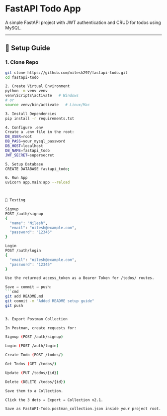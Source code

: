 # FastAPI Todo App

A simple FastAPI project with JWT authentication and CRUD for todos using MySQL.

---

## 🚀 Setup Guide

### 1. Clone Repo
```bash
git clone https://github.com/nilesh297/fastapi-todo.git
cd fastapi-todo

2. Create Virtual Environment
python -m venv venv
venv\Scripts\activate   # Windows
# or
source venv/bin/activate   # Linux/Mac

3. Install Dependencies
pip install -r requirements.txt

4. Configure .env
Create a .env file in the root:
DB_USER=root
DB_PASS=your_mysql_password
DB_HOST=localhost
DB_NAME=fastapi_todo
JWT_SECRET=supersecret

5. Setup Database
CREATE DATABASE fastapi_todo;

6. Run App
uvicorn app.main:app --reload



🧪 Testing

Signup
POST /auth/signup
{
  "name": "Nilesh",
  "email": "nilesh@example.com",
  "password": "12345"
}

Login
POST /auth/login
{
  "email": "nilesh@example.com",
  "password": "12345"
}

Use the returned access_token as a Bearer Token for /todos/ routes.

Save → commit → push:
```cmd
git add README.md
git commit -m "Added README setup guide"
git push


3. Export Postman Collection

In Postman, create requests for:

Signup (POST /auth/signup)

Login (POST /auth/login)

Create Todo (POST /todos/)

Get Todos (GET /todos/)

Update (PUT /todos/{id})

Delete (DELETE /todos/{id})

Save them to a Collection.

Click the 3 dots → Export → Collection v2.1.

Save as FastAPI-Todo.postman_collection.json inside your project root.
